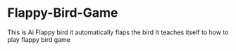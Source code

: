 # Flappy-Bird-Game
This is Ai Flappy bird it automatically flaps the bird
It teaches itself to how to play flappy bird game
